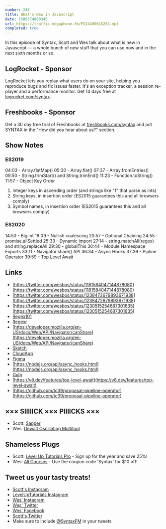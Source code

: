 ```yaml
---
number: 248
title: What's New in Javascript
date: 1589374800345
url: https://traffic.megaphone.fm/FSI4105615253.mp3
completed: true
---
```


In this episode of Syntax, Scott and Wes talk about what is new in Javascript — a whole bunch of new stuff that you can use now and in the next sixth months or so.

## LogRocket - Sponsor
LogRocket lets you replay what users do on your site, helping you reproduce bugs and fix issues faster. It's an exception tracker, a session re-player and a performance monitor. Get 14 days free at [logrocket.com/syntax](https://logrocket.com/syntax).

## Freshbooks - Sponsor
Get a 30 day free trial of Freshbooks at [freshbooks.com/syntax](https://freshbooks.com/syntax) and put SYNTAX in the "How did you hear about us?" section.

## Show Notes

### ES2019

04:03 - Array.flatMap()
05:30 - Array.flat()
07:37 - Array.fromEntries()
09:50 - String.trimStart() and String.trimEnd()
11:23 - Function.toString()
11:57 - Object Key Order

1. Integer keys in ascending order (and strings like "1" that parse as ints)
2. String keys, in insertion order (ES2015 guarantees this and all browsers comply)
3. Symbol names, in insertion order (ES2015 guarantees this and all browsers comply)

### ES2020

14:50 - Big int
18:09 - Nullish coalescing
20:57 - Optional Chaining
24:55 - promise.allSettled
25:33 -  Dynamic import
27:14 - string.matchAll(regex) and string.replaceAll
29:30 - globalThis
30:44 - Module Namespace Exports
33:11 - Navigator.share() API
36:34 - Async Hooks
37:39 - Pipline Operator 
39:59 - Top Level Await 

## Links
* [https://twitter.com/wesbos/status/1181584047144878080](https://twitter.com/wesbos/status/1181584047144878080)
* [https://twitter.com/wesbos/status/1238472679893671938](https://twitter.com/wesbos/status/1238472679893671938)
* [https://twitter.com/wesbos/status/1230515254687301635](https://twitter.com/wesbos/status/1230515254687301635)
* [Regex101](https://regex101.com/)
* [Regexr](https://regexr.com/)
* [https://developer.mozilla.org/en-US/docs/Web/API/Navigator/canShare](https://developer.mozilla.org/en-US/docs/Web/API/Navigator/canShare) 
* [Sketch](https://www.sketch.com/)
* [CloudApp](https://www.getcloudapp.com/)
* [Figma](https://www.figma.com/)
* [https://nodejs.org/api/async_hooks.html](https://nodejs.org/api/async_hooks.html)
* [Gulp](https://gulpjs.com/)
* [https://v8.dev/features/top-level-await](https://v8.dev/features/top-level-await)
* [https://github.com/tc39/proposal-pipeline-operator](https://github.com/tc39/proposal-pipeline-operator)

## ××× SIIIIICK ××× PIIIICKS ×××
* Scott: [Sapper](https://sapper.svelte.dev/)
* Wes: [Dewalt Oscillating Multitool](https://amzn.to/2RR9f7B)

## Shameless Plugs
* Scott: [Level Up Tutorials Pro](https://www.leveluptutorials.com/pro) - Sign up for the year and save 25%!
* Wes: [All Courses](https://wesbos.com/courses/) - Use the coupon code 'Syntax' for $10 off!

## Tweet us your tasty treats!
* [Scott's Instagram](https://www.instagram.com/stolinski/)
* [LevelUpTutorials Instagram](https://www.instagram.com/LevelUpTutorials/)
* [Wes' Instagram](https://www.instagram.com/wesbos/)
* [Wes' Twitter](https://twitter.com/wesbos)
* [Wes' Facebook](https://www.facebook.com/wesbos.developer)
* [Scott's Twitter](https://twitter.com/stolinski)
* Make sure to include [@SyntaxFM](https://twitter.com/SyntaxFM) in your tweets